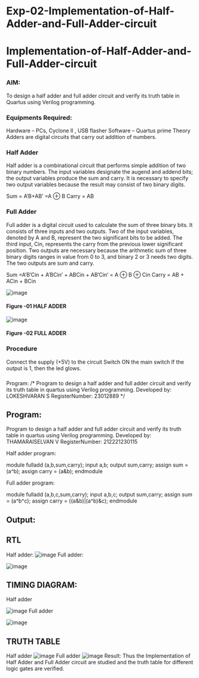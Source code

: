# Exp-02-Implementation-of-Half-Adder-and-Full-Adder-circuit

# Implementation-of-Half-Adder-and-Full-Adder-circuit
### AIM:
To design a half adder and full adder circuit and verify its truth table in Quartus using Verilog programming.

### Equipments Required:
Hardware – PCs, Cyclone II , USB flasher
Software – Quartus prime
Theory
Adders are digital circuits that carry out addition of numbers.

### Half Adder
Half adder is a combinational circuit that performs simple addition of two binary numbers. The input variables designate the augend and addend bits; the output variables produce the sum and carry. It is necessary to specify two output variables because the result may consist of two binary digits.

Sum = A’B+AB’ =A ⊕ B Carry = AB

### Full Adder
Full adder is a digital circuit used to calculate the sum of three binary bits. It consists of three inputs and two outputs. Two of the input variables, denoted by A and B, represent the two significant bits to be added. The third input, Cin, represents the carry from the previous lower significant position. Two outputs are necessary because the arithmetic sum of three binary digits ranges in value from 0 to 3, and binary 2 or 3 needs two digits. The two outputs are sum and carry.

Sum =A’B’Cin + A’BCin’ + ABCin + AB’Cin’ = A ⊕ B ⊕ Cin Carry = AB + ACin + BCin

 ![image](https://user-images.githubusercontent.com/36288975/163552156-a13e5a56-c638-4110-97d9-8896907c8d25.png)

#### Figure -01 HALF ADDER 


![image](https://user-images.githubusercontent.com/36288975/163552057-b3547877-6d07-45b4-b7e0-bcfebfad9e1d.png)

#### Figure -02 FULL ADDER 

### Procedure

Connect the supply (+5V) to the circuit
Switch ON the main switch
If the output is 1, then the led glows.
### 
Program:
/*
Program to design a half adder and full adder circuit and verify its truth table in quartus using Verilog programming.
Developed by: LOKESHVARAN S
RegisterNumber:  23012889
*/
## Program:
Program to design a half adder and full adder circuit and verify its truth table in quartus using Verilog programming.
Developed by: THAMARAISELVAN V
RegisterNumber:  212221230115


Half adder program:

module fulladd (a,b,sum,carry);
input a,b;
output sum,carry;
assign sum = (a^b);
assign carry = (a&b);
endmodule

Full adder program:

module fulladd (a,b,c,sum,carry);
input a,b,c;
output sum,carry;
assign sum = (a^b^c);
assign carry = ((a&b)|(a^b)&c);
endmodule
## Output:
## RTL
Half adder:
![image](https://github.com/Lokeshvaran9600/Exp-02-Implementation-of-Half-Adder-and-Full-Adder-circuit/assets/145972263/7b31d0d3-e505-417d-b9c9-059b032fa11b)
Full adder:

![image](https://github.com/Lokeshvaran9600/Exp-02-Implementation-of-Half-Adder-and-Full-Adder-circuit/assets/145972263/f03a0182-9abf-43cc-8133-69b912c51671)
## TIMING DIAGRAM:
Half adder

![image](https://github.com/Lokeshvaran9600/Exp-02-Implementation-of-Half-Adder-and-Full-Adder-circuit/assets/145972263/a502b958-f78a-420d-9fa4-26b27dabdc89)
Full adder

![image](https://github.com/Lokeshvaran9600/Exp-02-Implementation-of-Half-Adder-and-Full-Adder-circuit/assets/145972263/6598f104-34ee-4079-9a93-70a8b888be8e)
## TRUTH TABLE
Half adder
![image](https://github.com/Lokeshvaran9600/Exp-02-Implementation-of-Half-Adder-and-Full-Adder-circuit/assets/145972263/2585d5f0-7584-4d09-9cc4-285691b44610)
Full adder
![image](https://github.com/Lokeshvaran9600/Exp-02-Implementation-of-Half-Adder-and-Full-Adder-circuit/assets/145972263/ccbda33b-cf47-4c3b-a80d-41108b450694)
Result:
Thus the Implementation of Half Adder and Full Adder circuit are studied and the truth table for different logic gates are verified.
